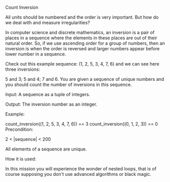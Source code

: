 Count Inversion

All units should be numbered and the order is very important. But how do we deal with and measure irregularities?

In computer science and discrete mathematics, an inversion is a pair of places in a sequence where the elements in these places are out of their natural order. So, if we use ascending order for a group of numbers, then an inversion is when the order is reversed and larger numbers appear before lower number in a sequence.

Check out this example sequence: (1, 2, 5, 3, 4, 7, 6) and we can see here three inversions:

5 and 3;
5 and 4;
7 and 6.
You are given a sequence of unique numbers and you should count the number of inversions in this sequence.

Input: A sequence as a tuple of integers.

Output: The inversion number as an integer.

Example:

count_inversion((1, 2, 5, 3, 4, 7, 6)) == 3
count_inversion((0, 1, 2, 3)) == 0
Precondition:

2 < |sequence| < 200

All elements of a sequence are unique.

How it is used:

In this mission you will experience the wonder of nested loops, that is of course supposing you don't use advanced algorithms or black magic.

